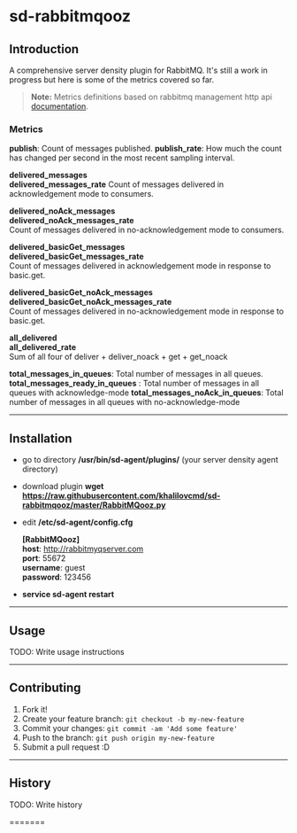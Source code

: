 # sd-rabbitmqooz

## Introduction

A comprehensive server density plugin for RabbitMQ. It's still a work in progress but here is some of the metrics covered so far.

> **Note:** Metrics definitions based on rabbitmq management http api [documentation](http://hg.rabbitmq.com/rabbitmq-management/raw-file/c1c6c64ac1ab/priv/www/doc/stats.html).

### **Metrics**

**publish**: Count of messages published.
**publish_rate**:  How much the count has changed per second in the most recent sampling interval.

**delivered_messages**  
**delivered_messages_rate**
Count of messages delivered in acknowledgement mode to consumers.

**delivered_noAck_messages**  
**delivered_noAck_messages_rate**  
Count of messages delivered in no-acknowledgement mode to consumers.

**delivered_basicGet_messages**  
**delivered_basicGet_messages_rate**  
Count of messages delivered in acknowledgement mode in response to basic.get.

**delivered_basicGet_noAck_messages**  
**delivered_basicGet_noAck_messages_rate**  
Count of messages delivered in no-acknowledgement mode in response to basic.get.

**all_delivered**  
**all_delivered_rate**  
Sum of all four of deliver + deliver_noack + get + get_noack

**total_messages_in_queues**:  Total number of messages in all queues.
**total_messages_ready_in_queues** : Total number of messages in all queues with acknowledge-mode
**total_messages_noAck_in_queues**: Total number of messages in all queues with no-acknowledge-mode


----------


## Installation

 - go to directory **/usr/bin/sd-agent/plugins/** (your server density agent directory)
 - download plugin **wget https://raw.githubusercontent.com/khalilovcmd/sd-rabbitmqooz/master/RabbitMQooz.py**
 - edit **/etc/sd-agent/config.cfg**

    **[RabbitMQooz]**  
    **host**: http://rabbitmyqserver.com  
    **port**: 55672  
    **username**: guest  
    **password**: 123456

 - **service sd-agent restart**

----------

## Usage

TODO: Write usage instructions

----------

## Contributing

1. Fork it!
2. Create your feature branch: `git checkout -b my-new-feature`
3. Commit your changes: `git commit -am 'Add some feature'`
4. Push to the branch: `git push origin my-new-feature`
5. Submit a pull request :D


----------

## History

TODO: Write history





=======


